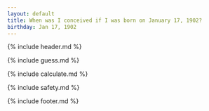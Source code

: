 ```yaml
---
layout: default
title: When was I conceived if I was born on January 17, 1902?
birthday: Jan 17, 1902
---
```


{% include header.md %}

{% include guess.md %}

{% include calculate.md %}

{% include safety.md %}

{% include footer.md %}



